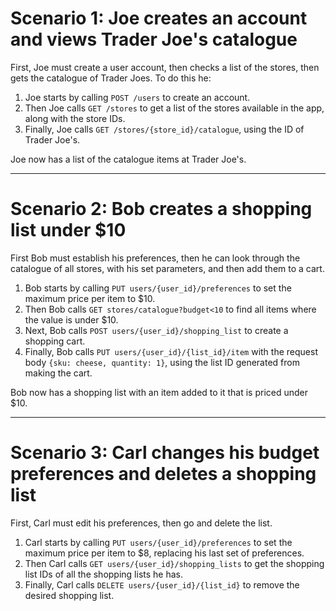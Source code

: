 # Scenario 1: Joe creates an account and views Trader Joe's catalogue

First, Joe must create a user account, then checks a list of the stores, then gets the catalogue of Trader Joes. To do this he:
1. Joe starts by calling `POST /users` to create an account.
2. Then Joe calls `GET /stores` to get a list of the stores available in the app, along with the store IDs.
3. Finally, Joe calls `GET /stores/{store_id}/catalogue`, using the ID of Trader Joe's.

Joe now has a list of the catalogue items at Trader Joe's.

---

# Scenario 2: Bob creates a shopping list under $10

First Bob must establish his preferences, then he can look through the catalogue of all stores, with his set parameters, and then add them to a cart.
1. Bob starts by calling `PUT users/{user_id}/preferences` to set the maximum price per item to $10.
2. Then Bob calls `GET stores/catalogue?budget<10` to find all items where the value is under $10.
3. Next, Bob calls `POST users/{user_id}/shopping_list` to create a shopping cart.
4. Finally, Bob calls `PUT users/{user_id}/{list_id}/item` with the request body `{sku: cheese, quantity: 1}`, using the list ID generated from making the cart.

Bob now has a shopping list with an item added to it that is priced under $10.

---

# Scenario 3: Carl changes his budget preferences and deletes a shopping list

First, Carl must edit his preferences, then go and delete the list.
1. Carl starts by calling `PUT users/{user_id}/preferences` to set the maximum price per item to $8, replacing his last set of preferences.
2. Then Carl calls `GET users/{user_id}/shopping_lists` to get the shopping list IDs of all the shopping lists he has.
3. Finally, Carl calls `DELETE users/{user_id}/{list_id}` to remove the desired shopping list.
